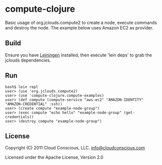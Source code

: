 # compute-clojure

Basic usage of org.jclouds.compute2 to create a node, execute commands and destroy the node. The example below uses Amazon EC2 as provider.

## Build

Ensure you have [Leiningen](http://github.com/technomancy/leiningen) installed, then execute 'lein deps' to grab the jclouds dependencies. 

## Run

    bash$ lein repl
    user> (use 'org.jclouds.compute2)
    user> (use 'compute-clojure.compute-examples)
    user> (def compute (compute-service "aws-ec2" "AMAZON-IDENTITY" "AMAZON-CREDENTIAL" :ssh))
    user> (create compute "example-node-group")
    user> (exec compute "echo hello" "example-node-group" (get-credentials))
    user> (destroy compute "example-node-group")

## License

Copyright (C) 2011 Cloud Conscious, LLC. <info@cloudconscious.com>

Licensed under the Apache License, Version 2.0 

